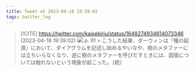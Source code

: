 ```yaml
---
title: Tweet at 2023-04-18 19:39:02
tags: twitter_log
---
```


> [!CITE] https://twitter.com/kaisekiriu/status/1648274934614073346 (2023-04-18 19:39:02)
> ![](https://twitter.com/kaisekiriu/status/1648274934614073346)
> p. 91
> &gt; こうした結果、ダーウィンは『種の起源』において、ダイアグラムを記述し始めるやいなや、樹のメタファーには立ちいらなくなり、逆に樹のメタファーを呼びだすときには、図版については触れないという現象が起こった。〔続〕

